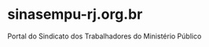 sinasempu-rj.org.br
===================

Portal do Sindicato dos Trabalhadores do Ministério Público
